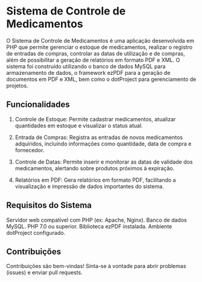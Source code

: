 # Sistema de Controle de Medicamentos

O Sistema de Controle de Medicamentos é uma aplicação desenvolvida em PHP que permite gerenciar o estoque de medicamentos, realizar o registro de entradas de compras, controlar as datas de utilização e de compras, além de possibilitar a geração de relatórios em formato PDF e XML. O sistema foi construído utilizando o banco de dados MySQL para armazenamento de dados, o framework ezPDF para a geração de documentos em PDF e XML, bem como o dotProject para gerenciamento de projetos.

## Funcionalidades

1. Controle de Estoque: Permite cadastrar medicamentos, atualizar quantidades em estoque e visualizar o status atual.

2. Entrada de Compras: Registra as entradas de novos medicamentos adquiridos, incluindo informações como quantidade, data de compra e fornecedor.

3. Controle de Datas: Permite inserir e monitorar as datas de validade dos medicamentos, alertando sobre produtos próximos à expiração.

4. Relatórios em PDF: Gera relatórios em formato PDF, facilitando a visualização e impressão de dados importantes do sistema.

## Requisitos do Sistema

Servidor web compatível com PHP (ex: Apache, Nginx).
Banco de dados MySQL.
PHP 7.0 ou superior.
Biblioteca ezPDF instalada.
Ambiente dotProject configurado.

## Contribuições

Contribuições são bem-vindas! Sinta-se à vontade para abrir problemas (issues) e enviar pull requests.

